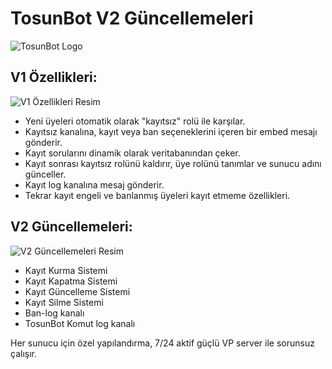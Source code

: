 # TosunBot V2 Güncellemeleri

![TosunBot Logo](https://i.hizliresim.com/2dd5q82.jpeg)

## V1 Özellikleri:
![V1 Özellikleri Resim](https://i.hizliresim.com/5a8zca5.PNG)
- Yeni üyeleri otomatik olarak "kayıtsız" rolü ile karşılar.
- Kayıtsız kanalına, kayıt veya ban seçeneklerini içeren bir embed mesajı gönderir.
- Kayıt sorularını dinamik olarak veritabanından çeker.
- Kayıt sonrası kayıtsız rolünü kaldırır, üye rolünü tanımlar ve sunucu adını günceller.
- Kayıt log kanalına mesaj gönderir.
- Tekrar kayıt engeli ve banlanmış üyeleri kayıt etmeme özellikleri.

## V2 Güncellemeleri:
![V2 Güncellemeleri Resim](https://i.hizliresim.com/gadz232.PNG)
- Kayıt Kurma Sistemi
- Kayıt Kapatma Sistemi
- Kayıt Güncelleme Sistemi
- Kayıt Silme Sistemi
- Ban-log kanalı
- TosunBot Komut log kanalı

Her sunucu için özel yapılandırma, 7/24 aktif güçlü VP server ile sorunsuz çalışır.
